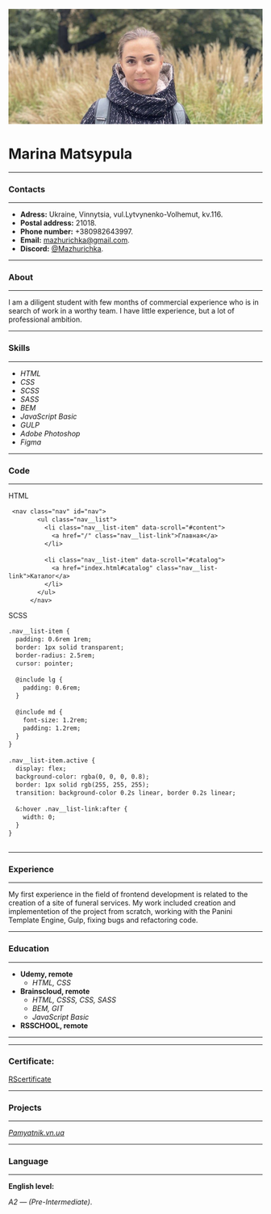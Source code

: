 ![personal photo](./assets/img/Personal-photo.jpg "Marina Matsypula 1")

# Marina Matsypula

---

### Contacts

---

- **Adress:** Ukraine, Vinnytsia, vul.Lytvynenko-Volhemut, kv.116.
- **Postal address:** 21018.
- **Phone number:** +380982643997.
- **Email:** <mazhurichka@gmail.com>.
- **Discord:** [@Mazhurichka](https://discord.gg/XdM7hTYr).

---

### About

---

l am a diligent student with few months of commercial experience who is in search of work in a worthy team.
I have little experience, but a lot of professional ambition.

---

### Skills

---

- _HTML_
- _CSS_
- _SCSS_
- _SASS_
- _BEM_
- _JavaScript Basic_
- _GULP_
- _Adobe Photoshop_
- _Figma_

---

### Code

---

HTML

```
 <nav class="nav" id="nav">
        <ul class="nav__list">
          <li class="nav__list-item" data-scroll="#content">
            <a href="/" class="nav__list-link">Главная</a>
          </li>

          <li class="nav__list-item" data-scroll="#catalog">
            <a href="index.html#catalog" class="nav__list-link">Каталог</a>
          </li>
        </ul>
      </nav>
```

SCSS

```
.nav__list-item {
  padding: 0.6rem 1rem;
  border: 1px solid transparent;
  border-radius: 2.5rem;
  cursor: pointer;

  @include lg {
    padding: 0.6rem;
  }

  @include md {
    font-size: 1.2rem;
    padding: 1.2rem;
  }
}

.nav__list-item.active {
  display: flex;
  background-color: rgba(0, 0, 0, 0.8);
  border: 1px solid rgb(255, 255, 255);
  transition: background-color 0.2s linear, border 0.2s linear;

  &:hover .nav__list-link:after {
    width: 0;
  }
}


```

---

### Experience

---

My first experience in the field of frontend development is related to the creation of a site of funeral services. My work included сreation and implementetion of the project from scratch, working with the Panini Template Engine, Gulp, fixing bugs and
refactoring code.

---

### Education

---

- **Udemy, remote**
  - _HTML, CSS_
- **Brainscloud, remote**
  - _HTML, CSSS, CSS, SASS_
  - _BEM, GIT_
  - _JavaScript Basic_
- **RSSCHOOL, remote**

---

---

### Сertificate: 
[RScertificate](https://app.rs.school/certificate/ekm7cauz)

---

### Projects

---

_[Pamyatnik.vn.ua](https://pamyatnik.vn.ua/)_

---

### Language

---

**English level:**

_A2 — (Pre-Intermediate)_.

